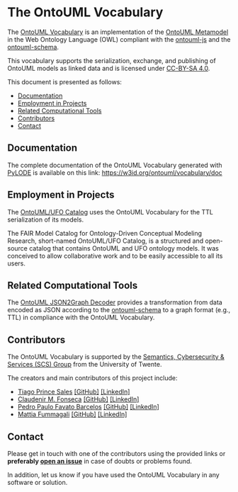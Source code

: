 # The OntoUML Vocabulary

The [OntoUML Vocabulary](https://w3id.org/ontouml/vocabulary) is an implementation of the [OntoUML Metamodel](https://w3id.org/ontouml/metamodel) in the Web Ontology Language (OWL) compliant with the [ontouml-js](https://github.com/OntoUML/ontouml-js) and the [ontouml-schema](https://w3id.org/ontouml/schema).

This vocabulary supports the serialization, exchange, and publishing of OntoUML models as linked data and is licensed under [CC-BY-SA 4.0](https://creativecommons.org/licenses/by-sa/4.0/).

This document is presented as follows:

- [Documentation](#documentation)
- [Employment in Projects](#employment-in-projects)
- [Related Computational Tools](#related-computational-tools)
- [Contributors](#contributors)
- [Contact](#contact)

## Documentation

The complete documentation of the OntoUML Vocabulary generated with [PyLODE](https://github.com/RDFLib/pyLODE) is available on this link: https://w3id.org/ontouml/vocabulary/doc

## Employment in Projects

The [OntoUML/UFO Catalog](https://github.com/OntoUML/ontouml-models) uses the OntoUML Vocabulary for the TTL serialization of its models.

The FAIR Model Catalog for Ontology-Driven Conceptual Modeling Research, short-named OntoUML/UFO Catalog, is a structured and open-source catalog that contains OntoUML and UFO ontology models. It was conceived to allow collaborative work and to be easily accessible to all its users.

## Related Computational Tools

The [OntoUML JSON2Graph Decoder](w3id.org/ontouml/json2graph) provides a transformation from data encoded as JSON according to the [ontouml-schema](https://github.com/OntoUML/ontouml-schema) to a graph format (e.g., TTL) in compliance with the OntoUML Vocabulary.

## Contributors

The OntoUML Vocabulary is supported by the [Semantics, Cybersecurity & Services (SCS) Group](https://www.utwente.nl/en/eemcs/scs/) from the University of Twente.

The creators and main contributors of this project include:

- [Tiago Prince Sales](https://orcid.org/0000-0002-5385-5761) [[GitHub]](https://github.com/tgoprince) [[LinkedIn]](https://www.linkedin.com/in/tiago-sales/)
- [Claudenir M. Fonseca](https://orcid.org/0000-0003-2528-3118) [[GitHub]](https://github.com/claudenirmf) [[LinkedIn]](https://www.linkedin.com/in/claudenir-fonseca-52b251216/)
- [Pedro Paulo Favato Barcelos](https://orcid.org/0000-0003-2736-7817) [[GitHub]](https://github.com/pedropaulofb) [[LinkedIn]](https://www.linkedin.com/in/pedro-paulo-favato-barcelos/)
- [Mattia Fummagali](https://orcid.org/0000-0003-3385-4769) [[GitHub]](https://github.com/Matt-81) [[LinkedIn]](https://www.linkedin.com/in/mattiafumagalli/)

## Contact

Please get in touch with one of the contributors using the provided links or **preferably [open an issue](https://github.com/OntoUML/ontouml-vocabulary/issues)** in case of doubts or problems found. 

In addition, let us know if you have used the OntoUML Vocabulary in any software or solution.